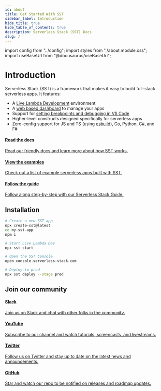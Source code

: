 ```yaml
---
id: about
title: Get Started With SST
sidebar_label: Introduction
hide_title: true
hide_table_of_contents: true
description: Serverless Stack (SST) Docs
slug: /
---
```


import config from "../config";
import styles from "./about.module.css";
import useBaseUrl from "@docusaurus/useBaseUrl";

<h1 className={styles.title}>Introduction</h1>

<div className={styles.desc}>
Serverless Stack (SST) is a framework that makes it easy to build full-stack serverless apps. It features:

- A [Live Lambda Development](live-lambda-development.md) environment
- A [web based dashboard](console.md) to manage your apps
- Support for [setting breakpoints and debugging in VS Code](live-lambda-development.md#debugging-with-visual-studio-code)
- Higher-level constructs designed specifically for serverless apps
- Zero-config support for JS and TS (using [esbuild](https://esbuild.github.io)), Go, Python, C#, and F#

</div>

<div className={styles.startPanels}>
  <a className={styles.startPanelDocs} href={useBaseUrl("/installation")}>
    <span className={styles.startPanelIcon}>
      <i className="fas fa-book-open"></i>
    </span>
    <div className={styles.startPanelContent}>
      <h4>Read the docs</h4>
      <p>Read our friendly docs and learn more about how SST works.</p>
    </div>
  </a>
  <a className={styles.startPanelExamples} href={config.examples}>
    <span className={styles.startPanelIcon}>
      <i className="fas fa-clipboard-list"></i>
    </span>
    <div className={styles.startPanelContent}>
      <h4>View the examples</h4>
      <p>Check out a list of example serverless apps built with SST.</p>
    </div>
  </a>
  <a className={styles.startPanelGuide} href={config.guide}>
    <span className={styles.startPanelIcon}>
      <i className="fas fa-certificate"></i>
    </span>
    <div className={styles.startPanelContent}>
      <h4>Follow the guide</h4>
      <p>Follow along step-by-step with our Serverless Stack Guide.</p>
    </div>
  </a>
</div>

## Installation

```bash
# Create a new SST app
npx create-sst@latest
cd my-sst-app
npm i

# Start Live Lambda Dev
npx sst start

# Open the SST Console
open console.serverless-stack.com

# Deploy to prod
npx sst deploy --stage prod
```

## Join our community

<div className={styles.communityPanels}>
  <a className={styles.communityPanel} href={ config.slack_invite }>
    <div className={styles.communityPanelIconSlack}>
      <i className="fab fa-slack"></i>
    </div>
    <div className={styles.communityPanelContent}>
      <h4>Slack</h4>
      <p>Join us on Slack and chat with other folks in the community.</p>
    </div>
  </a>
  <a className={styles.communityPanel} href={ config.youtube }>
    <div className={styles.communityPanelIconYouTube}>
      <i className="fab fa-youtube"></i>
    </div>
    <div className={styles.communityPanelContent}>
      <h4>YouTube</h4>
      <p>Subscribe to our channel and watch tutorials, screencasts, and livestreams.</p>
    </div>
  </a>
  <a className={styles.communityPanel} href={ config.twitter }>
    <div className={styles.communityPanelIconTwitter}>
      <i className="fab fa-twitter"></i>
    </div>
    <div className={styles.communityPanelContent}>
      <h4>Twitter</h4>
      <p>Follow us on Twitter and stay up to date on the latest news and announcements.</p>
    </div>
  </a>
  <a className={styles.communityPanel} href={ config.github }>
    <div className={styles.communityPanelIconGitHub}>
      <i className="fab fa-github"></i>
    </div>
    <div className={styles.communityPanelContent}>
      <h4>GitHub</h4>
      <p>Star and watch our repo to be notified on releases and roadmap updates.</p>
    </div>
  </a>
</div>

